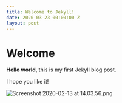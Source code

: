 ```yaml
---
title: Welcome to Jekyll!
date: 2020-03-23 00:00:00 Z
layout: post
---
```


# Welcome

**Hello world**, this is my first Jekyll blog post.

I hope you like it!

![Screenshot 2020-02-13 at 14.03.56.png](/uploads/Screenshot%202020-02-13%20at%2014.03.56.png)